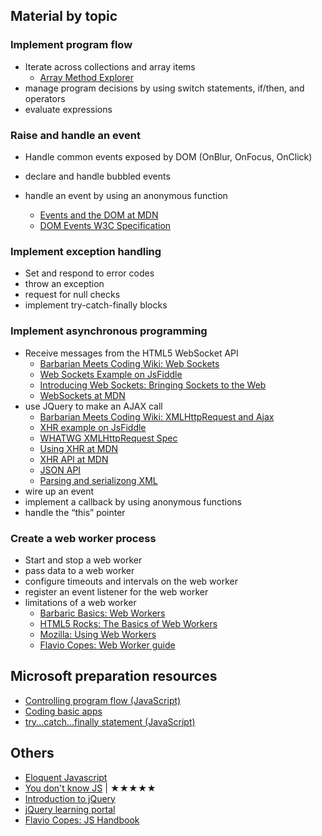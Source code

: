 
## Material by topic
### Implement program flow
  - Iterate across collections and array items
    - [Array Method Explorer](https://sdras.github.io/array-explorer/)
  - manage program decisions by using switch statements, if/then, and operators
  - evaluate expressions

### Raise and handle an event
  - Handle common events exposed by DOM (OnBlur, OnFocus, OnClick)
  - declare and handle bubbled events
  - handle an event by using an anonymous function
  
    - [Events and the DOM at MDN](https://developer.mozilla.org/en-US/docs/Web/API/Document_Object_Model/Events)
    - [DOM Events W3C Specification](http://www.w3.org/TR/DOM-Level-3-Events/)


### Implement exception handling
  - Set and respond to error codes
  - throw an exception
  - request for null checks
  - implement try-catch-finally blocks

### Implement asynchronous programming
  - Receive messages from the HTML5 WebSocket API
    - [Barbarian Meets Coding Wiki: Web Sockets](http://www.barbarianmeetscoding.com/wiki/web-sockets/)
    - [Web Sockets Example on JsFiddle](http://jsfiddle.net/vintharas/hbj0emek/)
    - [Introducing Web Sockets: Bringing Sockets to the Web](http://www.html5rocks.com/en/tutorials/websockets/basics/)
    - [WebSockets at MDN](https://developer.mozilla.org/en/docs/WebSockets)
  - use JQuery to make an AJAX call
    - [Barbarian Meets Coding Wiki: XMLHttpRequest and Ajax](http://www.barbarianmeetscoding.com/wiki/ajax/)
    - [XHR example on JsFiddle](http://jsfiddle.net/vintharas/9f7sb409/)
    - [WHATWG XMLHttpRequest Spec](https://xhr.spec.whatwg.org/)
    - [Using XHR at MDN](https://developer.mozilla.org/en/docs/Web/API/XMLHttpRequest/Using_XMLHttpRequest)
    - [XHR API at MDN](https://developer.mozilla.org/en/docs/Web/API/XMLHttpRequest/Using_XMLHttpRequest)
    - [JSON API](https://developer.mozilla.org/en-US/docs/Web/JavaScript/Reference/Global_Objects/JSON)
    - [Parsing and serializong XML](https://developer.mozilla.org/en-US/docs/Web/Guide/Parsing_and_serializing_XML)
  - wire up an event
  - implement a callback by using anonymous functions
  - handle the “this” pointer

### Create a web worker process
  - Start and stop a web worker
  - pass data to a web worker
  - configure timeouts and intervals on the web worker
  - register an event listener for the web worker
  - limitations of a web worker
    - [Barbaric Basics: Web Workers](http://www.barbarianmeetscoding.com/blog/2015/02/13/barbaric-basics-web-workers/)
    - [HTML5 Rocks: The Basics of Web Workers](http://www.html5rocks.com/en/tutorials/workers/basics/)
    - [Mozilla: Using Web Workers](https://developer.mozilla.org/en-US/docs/Web/API/Web_Workers_API/basic_usage)
    - [Flavio Copes: Web Worker guide](https://medium.freecodecamp.org/service-workers-the-little-heroes-behind-progressive-web-apps-431cc22d0f16)



## Microsoft preparation resources
- [Controlling program flow (JavaScript)](http://msdn.microsoft.com/library/ie/kw1tezhk(v=vs.94).aspx)
- [Coding basic apps](http://msdn.microsoft.com/library/windows/apps/hh780660.aspx)
- [try...catch...finally statement (JavaScript)](http://msdn.microsoft.com/library/ie/4yahc5d8(v=vs.94).aspx)


## Others
- [Eloquent Javascript](http://eloquentjavascript.net/)
- [You don't know JS](https://github.com/getify/You-Dont-Know-JS) | ★★★★★
- [Introduction to jQuery](http://www.microsoftvirtualacademy.com/training-courses/introduction-to-jquery)
- [jQuery learning portal](http://learn.jquery.com/using-jquery-core/)
- [Flavio Copes: JS Handbook](https://jshandbook.com/)
